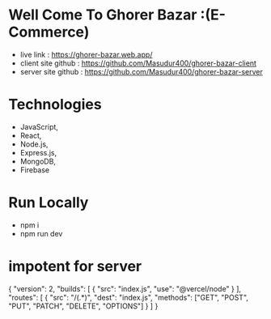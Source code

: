 # Well Come To Ghorer Bazar :(E-Commerce)

* live link : https://ghorer-bazar.web.app/
* client site github : https://github.com/Masudur400/ghorer-bazar-client
* server site github : https://github.com/Masudur400/ghorer-bazar-server

 # Technologies
 * JavaScript,
* React,
* Node.js,
* Express.js,
* MongoDB,
* Firebase
 
 # Run Locally
 * npm i 
 * npm run dev


# impotent for server
{
    "version": 2,
    "builds": [
      {
        "src": "index.js",
        "use": "@vercel/node"
      }
    ],
    "routes": [
      {
        "src": "/(.*)",
        "dest": "index.js",
        "methods": ["GET", "POST", "PUT", "PATCH", "DELETE", "OPTIONS"]
      }
    ]
  }